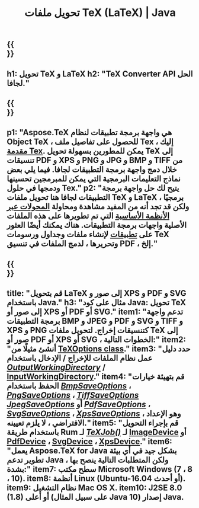 ﻿---
translation: true
template: /_templates/_conversion-java.md
title: تحويل ملفات TeX (LaTeX) | Java
url: /java/conversion/
description: حل واجهة برمجة تطبيقات Java للتحويل TeX (LaTeX). قم بتحويل ملفات LaTeX إلى PDF و XPS وصور بما في ذلك PNG و JPEG و TIFF و BMP مع بضعة أسطر من كود Java.
keywords: تكس تحويل API جافا ، تكس محول جافا دمج
family: tex
platformtag: cpp
feature: conversion
---

{{<section banner>}}
---
h1: تحويل TeX و LaTeX
h2: "TeX Converter API الحل لجافا."
---

{{<section overview>}}
---
p1: "Aspose.TeX هي واجهة برمجة تطبيقات لنظام Object TeX ، للحصول على تفاصيل ملف Tex ، إليك [مقدمة Tex](https://docs.aspose.com/tex/cpp/what-is-tex/). يمكن للمطورين بسهولة تحويل TeX إلى تنسيقات PDF و XPS و PNG و JPG و BMP و TIFF من خلال دمج واجهة برمجة التطبيقات لجافا. فيما يلي بعض نماذج التعليمات البرمجية التي يمكن للمبرمجين تحسينها ودمجها في حلول Tex."
p2: "يتيح لك حل واجهة برمجة التطبيقات لجافا هنا تحويل ملفات TeX و LaTeX برمجيًا ، ولكن قد تجد أنه من المفيد مشاهدة ومحاولة [المحولات عبر الأنظمة الأساسية](https://products.aspose.app/tex/conversion) التي تم تطويرها على هذه الملفات الأصلية واجهات برمجة التطبيقات. هناك يمكنك أيضًا العثور على [تطبيقات](https://products.aspose.app/tex/applications) لإنشاء ملفات وجداول ورسومات TeX وتحريرها ، لدمج الملفات في تنسيق PDF ، إلخ."
---

{{<section feature1>}}
---
title: "قم بتحويل LaTeX إلى صور و XPS و PDF و SVG باستخدام Java."
h3: "مثال على كود Java: تحويل TeX إلى صور أو XPS أو PDF أو SVG."
item1: "تدعم واجهة برمجة التطبيقات BMP و JPEG و PDF و SVG و TIFF و XPS و PNG كتنسيقات إخراج. لتحويل ملفات TeX إلى صور أو PDF أو XPS أو SVG ، الخطوات التالية:"
item2: "أنشئ مثيلًا من [TeXOptions class](https://reference.aspose.com/tex/java/com.aspose.tex/texoptions)."
item3: "حدد دليل عمل نظام الملفات للإخراج / الإدخال باستخدام [*OutputWorkingDirectory*](https://reference.aspose.com/tex/java/com.aspose.tex/TeXOptions#setOutputWorkingDirectory-com.aspose.tex.IOutputWorkingDirectory-) / [InputWorkingDirectory](https://reference.aspose.com/tex/java/com.aspose.tex/TeXOptions#setInputWorkingDirectory-com.aspose.tex.IInputWorkingDirectory-)."
item4: "قم بتهيئة خيارات الحفظ باستخدام [*BmpSaveOptions*](https://reference.aspose.com/tex/java/com.aspose.tex.rendering/BmpSaveOptions) ، [*PngSaveOptions*](https://reference.aspose.com/tex/java/com.aspose.tex.rendering/PngSaveOptions) ، [*TiffSaveOptions*](https://reference.aspose.com/tex/java/com.aspose.tex.rendering/TiffSaveOptions) [*JpegSaveOptions*](https://reference.aspose.com/tex/java/com.aspose.tex.rendering/JpegSaveOptions) أو [*PdfSaveOptions*](https://reference.aspose.com/tex/java/com.aspose.tex.rendering/PdfSaveOptions) ، [*SvgSaveOptions*](https://reference.aspose.com/tex/java/com.aspose.tex.rendering/SvgSaveOptions) ، [*XpsSaveOptions*](https://reference.aspose.com/tex/java/com.aspose.tex.rendering/XpsSaveOptions) ، وهو الإعداد الافتراضي ، لا يلزم تعيينه."
item5: "قم بإجراء التحويل باستخدام طريقة Rum لـ [*TeXJob()*](https://reference.aspose.com/tex/java/com.aspose.tex/TeXJob) لـ [ImageDevice](https://reference.aspose.com/tex/java/com.aspose.tex.rendering/ImageDevice) أو [PdfDevice](https://reference.aspose.com/tex/java/com.aspose.tex.rendering/PdfDevice) ، [SvgDevice](https://reference.aspose.com/tex/java/com.aspose.tex.rendering/SvgDevice) ، [XpsDevice](https://reference.aspose.com/tex/java/com.aspose.tex.rendering/XpsDevice)."
item6: "يعمل Aspose.TeX for Java بشكل جيد في أي بيئة تطوير تدعم Java ، ولكن المتطلبات التالية ينصح بها بشدة:"
item7: سطح مكتب Microsoft Windows (7 ، 8 ، 10).
item8: أنظمة Linux (Ubuntu-16.04 أو أحدث).
item9: نظام التشغيل Mac OS X.
item10: J2SE 8.0 (1.8) أو أعلى (على سبيل المثال Java 10) إصدار Java.
---

